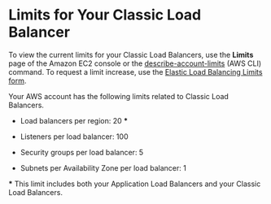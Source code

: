 # Limits for Your Classic Load Balancer<a name="elb-limits"></a>

To view the current limits for your Classic Load Balancers, use the **Limits** page of the Amazon EC2 console or the [describe\-account\-limits](http://docs.aws.amazon.com/cli/latest/reference/elb/describe-account-limits.html) \(AWS CLI\) command\. To request a limit increase, use the [Elastic Load Balancing Limits form](https://console.aws.amazon.com/support/home#/case/create?issueType=service-limit-increase&limitType=service-code-elastic-load-balancers)\.

Your AWS account has the following limits related to Classic Load Balancers\.

+ Load balancers per region: 20 **\***

+ Listeners per load balancer: 100

+ Security groups per load balancer: 5

+ Subnets per Availability Zone per load balancer: 1

**\*** This limit includes both your Application Load Balancers and your Classic Load Balancers\.